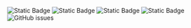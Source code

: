 ![Static Badge](https://img.shields.io/badge/blacklists-60-000000) ![Static Badge](https://img.shields.io/badge/blacklisted-2726334-cc0000) ![Static Badge](https://img.shields.io/badge/whitelisted-2242-00CC00) ![Static Badge](https://img.shields.io/badge/streaming_blacklist-28106-000000) ![GitHub issues](https://img.shields.io/github/issues/fabriziosalmi/blacklists)
